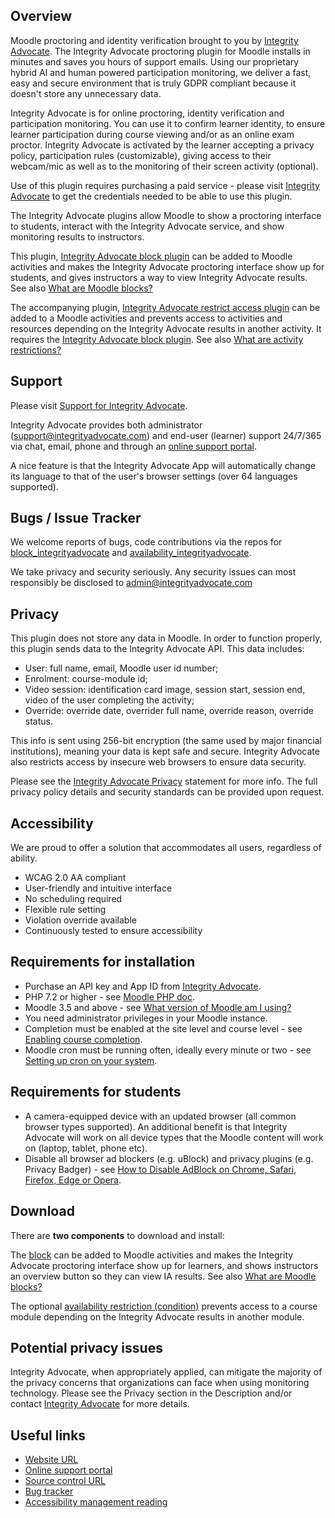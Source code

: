 Overview
--------

Moodle proctoring and identity verification brought to you by [Integrity Advocate](https://www.integrityadvocate.com/partners/moodle). The Integrity Advocate proctoring plugin for Moodle installs in minutes and saves you hours of support emails. Using our proprietary hybrid AI and human powered participation monitoring, we deliver a fast, easy and secure environment that is truly GDPR compliant because it doesn't store any unnecessary data.

Integrity Advocate is for online proctoring, identity verification and participation monitoring. You can use it to confirm learner identity, to ensure learner participation during course viewing and/or as an online exam proctor. Integrity Advocate is activated by the learner accepting a privacy policy, participation rules (customizable), giving access to their webcam/mic as well as to the monitoring of their screen activity (optional).

Use of this plugin requires purchasing a paid service - please visit [Integrity Advocate](https://www.integrityadvocate.com/partners/moodle) to get the credentials needed to be able to use this plugin.

The Integrity Advocate plugins allow Moodle to show a proctoring interface to students, interact with the Integrity Advocate service, and show monitoring results to instructors.

This plugin, [Integrity Advocate block plugin](https://moodle.org/plugins/block_integrityadvocate) can be added to Moodle activities and makes the Integrity Advocate proctoring interface show up for students, and gives instructors a way to view Integrity Advocate results. See also [What are Moodle blocks?](https://docs.moodle.org/en/Blocks)

The accompanying plugin, [Integrity Advocate restrict access plugin](https://moodle.org/plugins/availability_integrityadvocate) can be added to a Moodle activities and prevents access to activities and resources depending on the Integrity Advocate results in another activity. It requires the [Integrity Advocate block plugin](https://moodle.org/plugins/block_integrityadvocate). See also [What are activity restrictions?](https://docs.moodle.org/38/en/Using_restrict_access)

Support
-------

Please visit [Support for Integrity Advocate](https://www.integrityadvocate.com/supporthttps://support.integrityadvocate.com/hc/en-us "https://www.integrityadvocate.com/supporthttps://support.integrityadvocate.com/hc/en-us").

Integrity Advocate provides both administrator ([support@integrityadvocate.com](mailto:support@integrityadvocate.com)) and end-user (learner) support 24/7/365 via chat, email, phone and through an [online support portal](https://www.integrityadvocate.com/support "https://www.integrityadvocate.com/support").

A nice feature is that the Integrity Advocate App will automatically change its language to that of the user's browser settings (over 64 languages supported).

Bugs / Issue Tracker
--------------------

We welcome reports of bugs, code contributions via the repos for [block\_integrityadvocate](https://github.com/mwithheld/moodle-block_integrityadvocate/issues "https://github.com/mwithheld/moodle-block_integrityadvocate/issues") and [availability\_integrityadvocate](https://github.com/mwithheld/moodle-availability_integrityadvocate/issues).

We take privacy and security seriously. Any security issues can most responsibly be disclosed to admin@integrityadvocate.com

Privacy
-------

This plugin does not store any data in Moodle. In order to function properly, this plugin sends data to the Integrity Advocate API. This data includes:

*   User: full name, email, Moodle user id number;
*   Enrolment: course-module id;
*   Video session: identification card image, session start, session end, video of the user completing the activity;
*   Override: override date, overrider full name, override reason, override status.

This info is sent using 256-bit encryption (the same used by major financial institutions), meaning your data is kept safe and secure. Integrity Advocate also restricts access by insecure web browsers to ensure data security.

Please see the [Integrity Advocate Privacy](https://www.integrityadvocate.com/privacy-policy-for-end-users) statement for more info. The full privacy policy details and security standards can be provided upon request.

Accessibility
-------------

We are proud to offer a solution that accommodates all users, regardless of ability.

*   WCAG 2.0 AA compliant
*   User-friendly and intuitive interface
*   No scheduling required
*   Flexible rule setting
*   Violation override available
*   Continuously tested to ensure accessibility

Requirements for installation
-----------------------------

*   Purchase an API key and App ID from [Integrity Advocate](https://www.integrityadvocate.com/partners/moodle).
*   PHP 7.2 or higher - see [Moodle PHP doc](https://docs.moodle.org/35/en/PHP).
*   Moodle 3.5 and above - see [What version of Moodle am I using?](https://docs.moodle.org/en/Moodle_version#What_version_of_Moodle_am_I_using)
*   You need administrator privileges in your Moodle instance.
*   Completion must be enabled at the site level and course level - see [Enabling course completion](https://docs.moodle.org/en/Course_completion_settings#Enabling_course_completion).
*   Moodle cron must be running often, ideally every minute or two - see [Setting up cron on your system](https://docs.moodle.org/en/Cron#Setting_up_cron_on_your_system).

Requirements for students
-------------------------

*   A camera-equipped device with an updated browser (all common browser types supported). An additional benefit is that Integrity Advocate will work on all device types that the Moodle content will work on (laptop, tablet, phone etc).
*   Disable all browser ad blockers (e.g. uBlock) and privacy plugins (e.g. Privacy Badger) - see [How to Disable AdBlock on Chrome, Safari, Firefox, Edge or Opera](https://www.softwarehow.com/disable-adblock/).

Download
--------

There are **two components** to download and install:

The [block](https://moodle.org/plugins/block_integrityadvocate) can be added to Moodle activities and makes the Integrity Advocate proctoring interface show up for learners, and shows instructors an overview button so they can view IA results. See also [What are Moodle blocks?](https://docs.moodle.org/en/Blocks)

The optional [availability restriction (condition)](https://moodle.org/plugins/availability_integrityadvocate) prevents access to a course module depending on the Integrity Advocate results in another module.

Potential privacy issues
------------------------

Integrity Advocate, when appropriately applied, can mitigate the majority of the privacy concerns that organizations can face when using monitoring technology. Please see the Privacy section in the Description and/or contact [Integrity Advocate](https://www.integrityadvocate.com/partners/moodle) for more details.

Useful links
------------

*   [Website URL](https://www.integrityadvocate.com)
*   [Online support portal](https://www.integrityadvocate.com/support "https://www.integrityadvocate.com/support")
*   [Source control URL](https://github.com/mwithheld/moodle-block_integrityadvocate)
*   [Bug tracker](https://github.com/mwithheld/moodle-block_integrityadvocate/issues)
*   [Accessibility management reading](https://www.integrityadvocate.com/blog/three-ways-your-online-proctoring-software-isnt-meeting-accessibility-requirements)